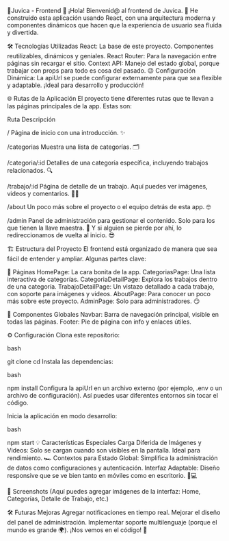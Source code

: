 📸Juvica - Frontend 🚀
¡Hola! Bienvenid@ al frontend de Juvica. 🌟 He construido esta aplicación usando React, con una arquitectura moderna y componentes dinámicos que hacen que la experiencia de usuario sea fluida y divertida.

🛠️ Tecnologías Utilizadas
React: La base de este proyecto. Componentes reutilizables, dinámicos y geniales.
React Router: Para la navegación entre páginas sin recargar el sitio.
Context API: Manejo del estado global, porque trabajar con props para todo es cosa del pasado. 😉
Configuración Dinámica: La apiUrl se puede configurar externamente para que sea flexible y adaptable. ¡Ideal para desarrollo y producción!

🌐 Rutas de la Aplicación
El proyecto tiene diferentes rutas que te llevan a las páginas principales de la app. Estas son:

Ruta	Descripción

/	Página de inicio con una introducción. ✨

/categorias	Muestra una lista de categorías. 🗂️

/categoria/:id	Detalles de una categoría específica, incluyendo trabajos relacionados. 🔍

/trabajo/:id	Página de detalle de un trabajo. Aquí puedes ver imágenes, videos y comentarios. 🎥📸

/about	Un poco más sobre el proyecto o el equipo detrás de esta app. 🤓

/admin	Panel de administración para gestionar el contenido. Solo para los que tienen la llave maestra. 🔑
Y si alguien se pierde por ahí, lo redireccionamos de vuelta al inicio. 😎

🏗️ Estructura del Proyecto
El frontend está organizado de manera que sea fácil de entender y ampliar. Algunas partes clave:

📁 Páginas
HomePage: La cara bonita de la app.
CategoriasPage: Una lista interactiva de categorías.
CategoriaDetailPage: Explora los trabajos dentro de una categoría.
TrabajoDetailPage: Un vistazo detallado a cada trabajo, con soporte para imágenes y videos.
AboutPage: Para conocer un poco más sobre este proyecto.
AdminPage: Solo para administradores. 😏

📁 Componentes Globales
Navbar: Barra de navegación principal, visible en todas las páginas.
Footer: Pie de página con info y enlaces útiles.

⚙️ Configuración
Clona este repositorio:

bash

git clone <url-del-repo>
cd <nombre-del-proyecto>
Instala las dependencias:

bash

npm install
Configura la apiUrl en un archivo externo (por ejemplo, .env o un archivo de configuración). Así puedes usar diferentes entornos sin tocar el código.

Inicia la aplicación en modo desarrollo:

bash

npm start
💡 Características Especiales
Carga Diferida de Imágenes y Videos: Solo se cargan cuando son visibles en la pantalla. Ideal para rendimiento. 🏎️
Contextos para Estado Global: Simplifica la administración de datos como configuraciones y autenticación.
Interfaz Adaptable: Diseño responsive que se ve bien tanto en móviles como en escritorio. 📱💻

📸 Screenshots
(Aquí puedes agregar imágenes de la interfaz: Home, Categorías, Detalle de Trabajo, etc.)



🛠️ Futuras Mejoras
Agregar notificaciones en tiempo real.
Mejorar el diseño del panel de administración.
Implementar soporte multilenguaje (porque el mundo es grande 🌍).
¡Nos vemos en el código! 👾